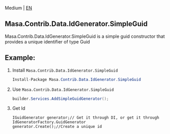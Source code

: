 ﻿Medium | [EN](README.md)

## Masa.Contrib.Data.IdGenerator.SimpleGuid

Masa.Contrib.Data.IdGenerator.SimpleGuid is a simple guid constructor that provides a unique identifier of type Guid

## Example:

1. Install `Masa.Contrib.Data.IdGenerator.SimpleGuid`

     ````c#
     Install-Package Masa.Contrib.Data.IdGenerator.SimpleGuid
     ````

2. Use `Masa.Contrib.Data.IdGenerator.SimpleGuid`

     ```` C#
     builder.Services.AddSimpleGuidGenerator();
     ````

3. Get Id

     ````
     IGuidGenerator generator;// Get it through DI, or get it through IdGeneratorFactory.GuidGenerator
     generator.Create();//Create a unique id
     ````
